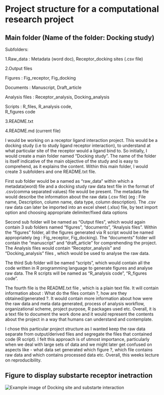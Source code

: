 #  Project structure for a computational research project
## **Main folder (Name of the folder: Docking study)**

Subfolders:

1.Raw_data :
  Metadata (word doc),
  Receptor_docking sites (.csv file)

2.Output files
  
  Figures :
    Fig_receptor,
    Fig_docking
    
  Documents :
    Manuscript,
    Draft_article
    
  Analysis files :
    Receptor_analysis,
    Docking_analysis
    
  Scripts :
     R_files,
     R_analysis code,	
     R_figures code

3.README.txt

4.README.md (current file)

I would be working on a receptor ligand interaction project. 
This would be a docking study (i.e to study ligand receptor interaction), to understand at what particular site of the receptor would a ligand bind to. 
So initially, I would create a main folder named “Docking study”. 
The name of the folder is itself indicative of the main objective of the study and is easy to comprehend, as it explains the content. 
Within this main folder, I would create 3 subfolders and one README.txt file.

First sub folder would be a named as “raw_data” within which a metadata(word) file and a docking study raw data text file in the format of .csv(comma separated values) file would be present. 
The metadata file would describe the information about the raw data (.csv file) (eg : File name, Description, column name, data type, column description). 
The .csv raw data can later be imported into an excel sheet (.xlsx) file, by text import option and choosing appropriate delimiter/fixed data options

Second sub folder will be named as “Output files”, which would again contain 3 sub folders named “figures”, “documents”, “Analysis files”. 
Within the “figures” folder, all the figures generated via R script would be named appropriately (eg : Fig_receptor, Fig_docking). 
The “documents” folder will contain the “manuscript” and “draft_article” for comprehending the project. 
The Analysis files would contain “Receptor_analysis” and “Docking_analysis” files , which would be used to analyse the raw data.

The third Sub folder will be named “scripts”, which would contain all the code written in R programming language to generate figures and analyse raw data. 
The R scripts will be named as “R_analysis code”, “R_figures code”.

The fourth file is the README.txt file , which is a plain text file. 
It will contain information about : What do the files contain ?, how are they obtained/generated ?. 
It would contain more information about how were the raw data and meta data generated, process of analysis workflow, organizational scheme, project purpose, R packages used etc. 
Overall, it is a text file to document the work done and it would represent the contents about the project in a way that humans can understand and contemplate.

I chose this particular project structure as I wanted keep the raw data separate from output/derived files and segregate the files that contained code (R script). 
I felt this approach is of utmost importance, particularly when we deal with large sets of data and we might later get confused on aspects like - what data set generated which figure ?, which file contains raw data and which contains processed data etc. Overall, this weeks lecture on reproducibility.

## Figure to display substarte receptor inetraction 
![Example image of Docking site and substarte interaction](https://ccsb.scripps.edu/wp-content/uploads/2019/03/nihms350924f9.jpg)
